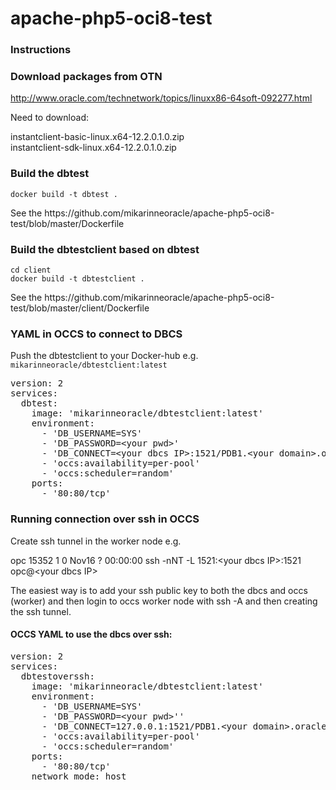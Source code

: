 # apache-php5-oci8-test

### Instructions

### Download packages from OTN

http://www.oracle.com/technetwork/topics/linuxx86-64soft-092277.html<p>
Need to download:
<p>
instantclient-basic-linux.x64-12.2.0.1.0.zip<br>
instantclient-sdk-linux.x64-12.2.0.1.0.zip<br>

### Build the dbtest

`docker build -t dbtest .`
<p>
See the https://github.com/mikarinneoracle/apache-php5-oci8-test/blob/master/Dockerfile

### Build the dbtestclient based on dbtest

`cd client`<br>
`docker build -t dbtestclient .`
<p>
See the https://github.com/mikarinneoracle/apache-php5-oci8-test/blob/master/client/Dockerfile

### YAML in OCCS to connect to DBCS

Push the dbtestclient to your Docker-hub e.g. `mikarinneoracle/dbtestclient:latest`

<pre>
version: 2
services:
  dbtest:
    image: 'mikarinneoracle/dbtestclient:latest'
    environment:
      - 'DB_USERNAME=SYS'
      - 'DB_PASSWORD=&lt;your pwd&gt;'
      - 'DB_CONNECT=&lt;your dbcs IP&gt;:1521/PDB1.&lt;your domain&gt;.oraclecloud.internal'
      - 'occs:availability=per-pool'
      - 'occs:scheduler=random'
    ports:
      - '80:80/tcp'
</pre>

### Running connection over ssh in OCCS

Create ssh tunnel in the worker node e.g.<p>
opc      15352     1  0 Nov16 ?        00:00:00 ssh -nNT -L 1521:&lt;your dbcs IP&gt;:1521 opc@&lt;your dbcs IP&gt;
<p>
The easiest way is to add your ssh public key to both the dbcs and occs (worker) and then login to occs worker node with ssh -A and then creating the ssh tunnel.
  
#### OCCS YAML to use the dbcs over ssh:

<pre>
version: 2
services:
  dbtestoverssh:
    image: 'mikarinneoracle/dbtestclient:latest'
    environment:
      - 'DB_USERNAME=SYS'
      - 'DB_PASSWORD=&lt;your pwd&gt;''
      - 'DB_CONNECT=127.0.0.1:1521/PDB1.&lt;your domain&gt;.oraclecloud.internal'
      - 'occs:availability=per-pool'
      - 'occs:scheduler=random'
    ports:
      - '80:80/tcp'
    network_mode: host
</pre>


